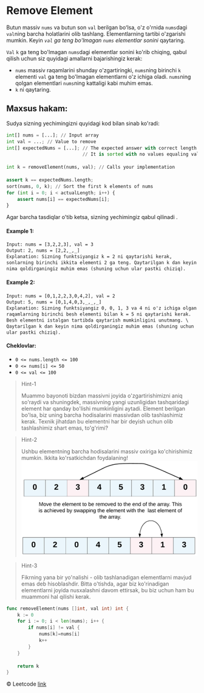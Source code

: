 # Remove Element

Butun massiv `nums` va butun son `val` berilgan boʻlsa, o'z o'rnida `nums`dagi `val`ning barcha holatlarini olib tashlang. Elementlarning tartibi o'zgarishi mumkin. Keyin *`val` ga teng bo'lmagan `nums` elementlar sonini* qaytaring.

`Val` `k` ga teng bo'lmagan `nums`dagi elementlar sonini ko'rib chiqing, qabul qilish uchun siz quyidagi amallarni bajarishingiz kerak:
* `nums` massiv raqamlarini shunday o'zgartiringki, `nums`ning birinchi `k` elementi `val` ga teng bo'lmagan elementlarni o'z ichiga oladi. `nums`ning qolgan elementlari `nums`ning kattaligi kabi muhim emas.
* `k` ni qaytaring.

## Maxsus hakam:

Sudya sizning yechimingizni quyidagi kod bilan sinab ko'radi:
```python
int[] nums = [...]; // Input array
int val = ...; // Value to remove
int[] expectedNums = [...]; // The expected answer with correct length.
                            // It is sorted with no values equaling val.

int k = removeElement(nums, val); // Calls your implementation

assert k == expectedNums.length;
sort(nums, 0, k); // Sort the first k elements of nums
for (int i = 0; i < actualLength; i++) {
    assert nums[i] == expectedNums[i];
}
```
Agar barcha tasdiqlar o'tib ketsa, sizning yechimingiz qabul qilinadi .

#### Example 1:
```
Input: nums = [3,2,2,3], val = 3
Output: 2, nums = [2,2,_,_]
Explanation: Sizning funktsiyangiz k = 2 ni qaytarishi kerak, sonlarning birinchi ikkita elementi 2 ga teng. Qaytarilgan k dan keyin nima qoldirganingiz muhim emas (shuning uchun ular pastki chiziq).
```

#### Example 2:
```
Input: nums = [0,1,2,2,3,0,4,2], val = 2
Output: 5, nums = [0,1,4,0,3,_,_,_]
Explanation: Sizning funktsiyangiz 0, 0, 1, 3 va 4 ni o'z ichiga olgan raqamlarning birinchi besh elementi bilan k = 5 ni qaytarishi kerak. Besh elementni istalgan tartibda qaytarish mumkinligini unutmang. \
Qaytarilgan k dan keyin nima qoldirganingiz muhim emas (shuning uchun ular pastki chiziq).
```

#### Cheklovlar:

* `0 <= nums.length <= 100`
* `0 <= nums[i] <= 50`
* `0 <= val <= 100`

> Hint-1
>
> Muammo bayonoti bizdan massivni joyida o'zgartirishimizni aniq so'raydi va shuningdek, massivning yangi uzunligidan tashqaridagi element har qanday bo'lishi mumkinligini aytadi. Element berilgan bo'lsa, biz uning barcha hodisalarini massivdan olib tashlashimiz kerak. Texnik jihatdan bu elementni har bir deyish uchun olib tashlashimiz shart emas, to'g'rimi?

> Hint-2
>
> Ushbu elementning barcha hodisalarini massiv oxiriga ko'chirishimiz mumkin. Ikkita ko'rsatkichdan foydalaning!
> ![imaage](image.png)

> Hint-3
>
> Fikrning yana bir yo'nalishi - olib tashlanadigan elementlarni mavjud emas deb hisoblashdir. Bitta o'tishda, agar biz ko'rinadigan elementlarni joyida nusxalashni davom ettirsak, bu biz uchun ham bu muammoni hal qilishi kerak.


```go
func removeElement(nums []int, val int) int {
    k := 0
    for i := 0; i < len(nums); i++ {
        if nums[i] != val {
            nums[k]=nums[i]
            k++
        }
    }

    return k
}
```

© Leetcode [link](https://leetcode.com/explore/learn/card/array-and-string/205/array-two-pointer-technique/1151/)